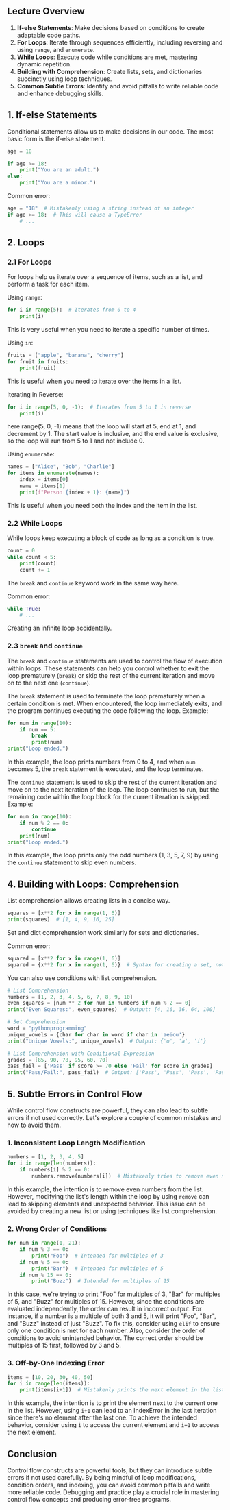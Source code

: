 ## Lecture Overview

1. **If-else Statements**: Make decisions based on conditions to create adaptable code paths.
2. **For Loops**: Iterate through sequences efficiently, including reversing and using `range`, and `enumerate`.
3. **While Loops**: Execute code while conditions are met, mastering dynamic repetition.
4. **Building with Comprehension**: Create lists, sets, and dictionaries succinctly using loop techniques.
5. **Common Subtle Errors**: Identify and avoid pitfalls to write reliable code and enhance debugging skills.

## 1. If-else Statements

Conditional statements allow us to make decisions in our code. The most basic form is the if-else statement.

```python
age = 18

if age >= 18:
    print("You are an adult.")
else:
    print("You are a minor.")
```

Common error:

```python
age = "18"  # Mistakenly using a string instead of an integer
if age >= 18:  # This will cause a TypeError
    # ...
```

## 2. Loops

### 2.1 For Loops

For loops help us iterate over a sequence of items, such as a list, and perform a task for each item.

Using `range`:

```python
for i in range(5):  # Iterates from 0 to 4
    print(i)
```

This is very useful when you need to iterate a specific number of times.

Using `in`:

```python
fruits = ["apple", "banana", "cherry"]
for fruit in fruits:
    print(fruit)
```

This is useful when you need to iterate over the items in a list.

Iterating in Reverse:

```python
for i in range(5, 0, -1):  # Iterates from 5 to 1 in reverse
    print(i)
```

here range(5, 0, -1) means that the loop will start at 5, end at 1, and decrement by 1. The start value is inclusive, and the end value is exclusive, so the loop will run from 5 to 1 and not include 0.

Using `enumerate`:

```python
names = ["Alice", "Bob", "Charlie"]
for items in enumerate(names):
	index = items[0]
	name = items[1]
    print(f"Person {index + 1}: {name}")
```

This is useful when you need both the index and the item in the list.

### 2.2 While Loops

While loops keep executing a block of code as long as a condition is true.

```python
count = 0
while count < 5:
    print(count)
    count += 1
```

The `break` and `continue` keyword work in the same way here.

Common error:

```python
while True:
    # ...
```

Creating an infinite loop accidentally.

### 2.3 `break` and `continue`

The `break` and `continue` statements are used to control the flow of execution within loops. These statements can help you control whether to exit the loop prematurely (`break`) or skip the rest of the current iteration and move on to the next one (`continue`).

The `break` statement is used to terminate the loop prematurely when a certain condition is met. When encountered, the loop immediately exits, and the program continues executing the code following the loop. Example:

```python
for num in range(10):
	if num == 5:
		break
		print(num)
print("Loop ended.")
```

In this example, the loop prints numbers from 0 to 4, and when `num` becomes 5, the `break` statement is executed, and the loop terminates.

The `continue` statement is used to skip the rest of the current iteration and move on to the next iteration of the loop. The loop continues to run, but the remaining code within the loop block for the current iteration is skipped. Example:

```python
for num in range(10):
    if num % 2 == 0:
        continue
    print(num)
print("Loop ended.")
```

In this example, the loop prints only the odd numbers (1, 3, 5, 7, 9) by using the `continue` statement to skip even numbers.

## 4. Building with Loops: Comprehension

List comprehension allows creating lists in a concise way.

```python
squares = [x**2 for x in range(1, 6)]
print(squares)  # [1, 4, 9, 16, 25]
```

Set and dict comprehension work similarly for sets and dictionaries.

Common error:

```python
squared = [x**2 for x in range(1, 6)]
squared = {x**2 for x in range(1, 6)}  # Syntax for creating a set, not a list
```

You can also use conditions with list comprehension.

```python
# List Comprehension
numbers = [1, 2, 3, 4, 5, 6, 7, 8, 9, 10]
even_squares = [num ** 2 for num in numbers if num % 2 == 0]
print("Even Squares:", even_squares)  # Output: [4, 16, 36, 64, 100]

# Set Comprehension
word = "pythonprogramming"
unique_vowels = {char for char in word if char in 'aeiou'}
print("Unique Vowels:", unique_vowels)  # Output: {'o', 'a', 'i'}

# List Comprehension with Conditional Expression
grades = [85, 90, 78, 95, 60, 70]
pass_fail = ['Pass' if score >= 70 else 'Fail' for score in grades]
print("Pass/Fail:", pass_fail)  # Output: ['Pass', 'Pass', 'Pass', 'Pass', 'Fail', 'Pass']
```

## 5. Subtle Errors in Control Flow

While control flow constructs are powerful, they can also lead to subtle errors if not used correctly. Let's explore a couple of common mistakes and how to avoid them.

### 1. Inconsistent Loop Length Modification

```python
numbers = [1, 2, 3, 4, 5]
for i in range(len(numbers)):
    if numbers[i] % 2 == 0:
        numbers.remove(numbers[i])  # Mistakenly tries to remove even numbers from the list
```

In this example, the intention is to remove even numbers from the list. However, modifying the list's length within the loop by using `remove` can lead to skipping elements and unexpected behavior. This issue can be avoided by creating a new list or using techniques like list comprehension.

### 2. Wrong Order of Conditions

```python
for num in range(1, 21):
    if num % 3 == 0:
        print("Foo")  # Intended for multiples of 3
    if num % 5 == 0:
        print("Bar")  # Intended for multiples of 5
    if num % 15 == 0:
        print("Buzz")  # Intended for multiples of 15
```

In this case, we're trying to print "Foo" for multiples of 3, "Bar" for multiples of 5, and "Buzz" for multiples of 15. However, since the conditions are evaluated independently, the order can result in incorrect output. For instance, if a number is a multiple of both 3 and 5, it will print "Foo", "Bar", and "Buzz" instead of just "Buzz". To fix this, consider using `elif` to ensure only one condition is met for each number. Also, consider the order of conditions to avoid unintended behavior. The correct order should be multiples of 15 first, followed by 3 and 5.

### 3. Off-by-One Indexing Error

```python
items = [10, 20, 30, 40, 50]
for i in range(len(items)):
    print(items[i+1])  # Mistakenly prints the next element in the list
```

In this example, the intention is to print the element next to the current one in the list. However, using `i+1` can lead to an IndexError in the last iteration since there's no element after the last one. To achieve the intended behavior, consider using `i` to access the current element and `i+1` to access the next element.

## Conclusion

Control flow constructs are powerful tools, but they can introduce subtle errors if not used carefully. By being mindful of loop modifications, condition orders, and indexing, you can avoid common pitfalls and write more reliable code. Debugging and practice play a crucial role in mastering control flow concepts and producing error-free programs.
